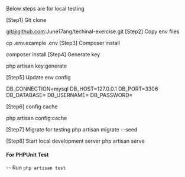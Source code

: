 Below steps are for local testing

[Step1] Git clone

git@github.com:June17ang/techinal-exercise.git
[Step2] Copy env files

cp .env.example .env
[Step3] Composer install

composer install
[Step4] Generate key

php artisan key:generate

[Step5] Update env config

DB_CONNECTION=mysql
DB_HOST=127.0.0.1
DB_PORT=3306
DB_DATABASE=
DB_USERNAME=
DB_PASSWORD=

[Step6] config cache

php artisan config:cache

[Step7] Migrate for testing
php artisan migrate --seed

[Step8] Start local development server
php artisan serve


#### For PHPUnit Test
-- Run ```php artisan test```
